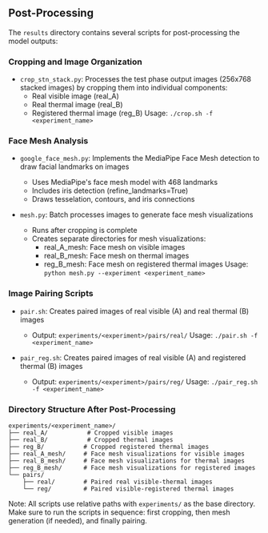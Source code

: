 ## Post-Processing

The `results` directory contains several scripts for post-processing the model outputs:

### Cropping and Image Organization
- `crop_stn_stack.py`: Processes the test phase output images (256x768 stacked images) by cropping them into individual components:
  - Real visible image (real_A)
  - Real thermal image (real_B)
  - Registered thermal image (reg_B)
  Usage: `./crop.sh -f <experiment_name>`

### Face Mesh Analysis
- `google_face_mesh.py`: Implements the MediaPipe Face Mesh detection to draw facial landmarks on images
  - Uses MediaPipe's face mesh model with 468 landmarks
  - Includes iris detection (refine_landmarks=True)
  - Draws tesselation, contours, and iris connections

- `mesh.py`: Batch processes images to generate face mesh visualizations
  - Runs after cropping is complete
  - Creates separate directories for mesh visualizations:
    - real_A_mesh: Face mesh on visible images
    - real_B_mesh: Face mesh on thermal images
    - reg_B_mesh: Face mesh on registered thermal images
  Usage: `python mesh.py --experiment <experiment_name>`

### Image Pairing Scripts
- `pair.sh`: Creates paired images of real visible (A) and real thermal (B) images
  - Output: `experiments/<experiment>/pairs/real/`
  Usage: `./pair.sh -f <experiment_name>`

- `pair_reg.sh`: Creates paired images of real visible (A) and registered thermal (B) images
  - Output: `experiments/<experiment>/pairs/reg/`
  Usage: `./pair_reg.sh -f <experiment_name>`

### Directory Structure After Post-Processing
```
experiments/<experiment_name>/
├── real_A/           # Cropped visible images
├── real_B/           # Cropped thermal images
├── reg_B/           # Cropped registered thermal images
├── real_A_mesh/     # Face mesh visualizations for visible images
├── real_B_mesh/     # Face mesh visualizations for thermal images
├── reg_B_mesh/      # Face mesh visualizations for registered images
└── pairs/
    ├── real/        # Paired real visible-thermal images
    └── reg/         # Paired visible-registered thermal images
```

Note: All scripts use relative paths with `experiments/` as the base directory. Make sure to run the scripts in sequence: first cropping, then mesh generation (if needed), and finally pairing. 